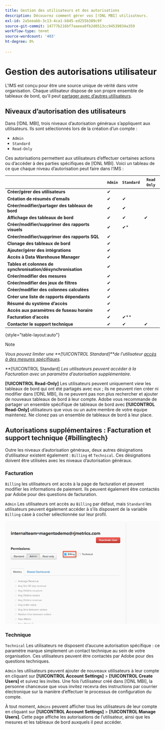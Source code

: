 ```yaml
---
title: Gestion des utilisateurs et des autorisations
description: Découvrez comment gérer vos [!DNL MBI] utilisateurs.
exl-id: 2a5eeabb-3c13-4ca1-b845-ed255b389c9f
source-git-commit: 14777b216bf7aaeea0fb2d0513cc94539034a359
workflow-type: tm+mt
source-wordcount: '403'
ht-degree: 0%

---
```


# Gestion des autorisations utilisateur

L&#39;IMS est conçu pour être une source unique de vérité dans votre organisation. Chaque utilisateur dispose de son propre ensemble de tableaux de bord, qu’il peut [partager avec d’autres utilisateurs](../../data-user/dashboards/share-dashboard-with-users.md).

## Niveaux d’autorisation des utilisateurs

Dans [!DNL MBI], trois niveaux d’autorisation généraux s’appliquent aux utilisateurs. Ils sont sélectionnés lors de la création d’un compte :

* `Admin`
* `Standard`
* `Read-Only`

Ces autorisations permettent aux utilisateurs d’effectuer certaines actions ou d’accéder à des parties spécifiques de [!DNL MBI]. Voici un tableau de ce que chaque niveau d’autorisation peut faire dans l’IMS :

|  | `Admin` | `Standard` | `Read Only` |
| -----|-----|-----|----|
| **Créer/gérer des utilisateurs** | ✔ |  |  |
| **Création de résumés d’emails** | ✔ | ✔ |  |
| **Créer/modifier/partager des tableaux de bord** | ✔ | ✔ |  |
| **Affichage des tableaux de bord** | ✔ | ✔ | ✔ |
| **Créer/modifier/supprimer des rapports visuels** | ✔ | ✔* |  |
| **Créer/modifier/supprimer des rapports SQL** | ✔ |  |  |
| **Clonage des tableaux de bord** | ✔ |  |  |
| **Ajouter/gérer des intégrations** | ✔ |  |  |
| **Accès à Data Warehouse Manager** | ✔ |  |  |
| **Tables et colonnes de synchronisation/désynchronisation** | ✔ |  |  |
| **Créer/modifier des mesures** | ✔ |  |  |
| **Créer/modifier des jeux de filtres** | ✔ |  |  |
| **Créer/modifier des colonnes calculées** | ✔ |  |  |
| **Créer une liste de rapports dépendants** | ✔ |  |  |
| **Résumé du système d’accès** | ✔ |  |  |
| **Accès aux paramètres de fuseau horaire** | ✔ |  |  |
| **Facturation d’accès** | ✔ | ✔** |  |
| **Contacter le support technique** | ✔ | ✔ | ✔ |

{style="table-layout:auto"}

>[!NOTE]
>
>_Vous pouvez limiter une **[!UICONTROL Standard]**de l’utilisateur [accès à des mesures spécifiques](../../administrator/user-management/restrict-metric-access.md)._
>
>**[!UICONTROL Standard] _Les utilisateurs peuvent accéder à la Facturation avec un paramètre d’autorisation supplémentaire._
>
>**[!UICONTROL Read-Only]** Les utilisateurs peuvent uniquement _view_ les tableaux de bord qui ont été partagés avec eux ; ils ne peuvent rien créer ni modifier dans [!DNL MBI], ils ne peuvent pas non plus rechercher et ajouter de nouveaux tableaux de bord à leur compte. Adobe vous recommande de partager un ensemble spécifique de tableaux de bord avec **[!UICONTROL Read-Only]** utilisateurs que vous ou un autre membre de votre équipe maintenez. Ne clonez pas un ensemble de tableaux de bord à leur place.

## Autorisations supplémentaires : Facturation et support technique {#billingtech}

Outre les niveaux d’autorisation généraux, deux autres désignations d’utilisateur existent également : `Billing` et `Technical`. Ces désignations doivent être utilisées avec les niveaux d’autorisation généraux.

### Facturation

`Billing` les utilisateurs ont accès à la page de facturation et peuvent modifier les informations de paiement. Ils peuvent également être contactés par Adobe pour des questions de facturation.

`Admin` Les utilisateurs ont accès au `Billing` par défaut, mais `Standard` les utilisateurs peuvent également accéder à s’ils disposent de la variable `Billing` case à cocher sélectionnée sur leur profil.

![facturation](../../assets/billing.png)<!--{: width="550" height="363"}-->

### Technique

`Technical` Les utilisateurs ne disposent d’aucune autorisation spécifique : ce paramètre marque simplement un contact technique au sein de votre organisation. Ces utilisateurs peuvent être contactés par Adobe pour des questions techniques.

`Admin` les utilisateurs peuvent ajouter de nouveaux utilisateurs à leur compte en cliquant sur **[!UICONTROL Account Settings]** > **[!UICONTROL Create Users]** et suivez les invites. Une fois l’utilisateur créé dans [!DNL MBI], la personne chanceuse que vous invitez recevra des instructions par courrier électronique sur la manière d’effectuer le processus de configuration du compte.

À tout moment, `Admins` peuvent afficher tous les utilisateurs de leur compte en cliquant sur **[!UICONTROL Account Settings]** > **[!UICONTROL Manage Users]**. Cette page affiche les autorisations de l’utilisateur, ainsi que les mesures et les tableaux de bord auxquels il peut accéder.

